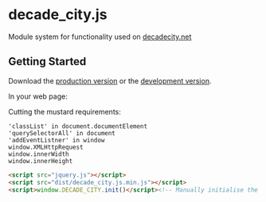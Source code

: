 # decade_city.js

Module system for functionality used on [decadecity.net][1]

[1]: http://decadecity.net/

## Getting Started
Download the [production version][min] or the [development version][max].

[min]: https://raw.github.com/decadecity/decade_city.js/master/dist/decade_city.js.min.js
[max]: https://raw.github.com/decadecity/decade_city.js/master/dist/decade_city.js.js

In your web page:

Cutting the mustard requirements:

    'classList' in document.documentElement
    'querySelectorAll' in document
    'addEventListner' in window
    window.XMLHttpRequest
    window.innerWidth
    window.innerHeight

```html
<script src="jquery.js"></script>
<script src="dist/decade_city.js.min.js"></script>
<script>window.DECADE_CITY.init()</script><!-- Manually initialise the library. -->
```
